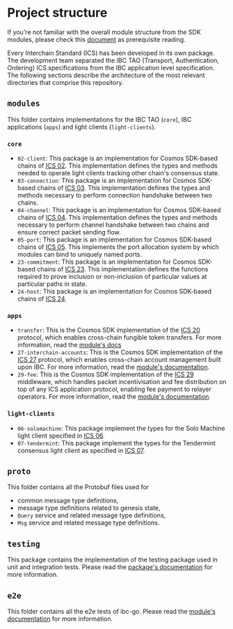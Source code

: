 # Project structure

If you're not familiar with the overall module structure from the SDK modules, please check this [document](https://github.com/cosmos/cosmos-sdk/blob/main/docs/docs/building-modules/10-structure.md) as prerequisite reading.

Every Interchain Standard (ICS) has been developed in its own package. The development team separated the IBC TAO (Transport, Authentication, Ordering) ICS specifications from the IBC application level specification. The following sections describe the architecture of the most relevant directories that comprise this repository.

## `modules`

This folder contains implementations for the IBC TAO (`core`), IBC applications (`apps`) and light clients (`light-clients`).

### `core`

- `02-client`: This package is an implementation for Cosmos SDK-based chains of [ICS 02](https://github.com/cosmos/ibc/tree/main/spec/core/ics-002-client-semantics). This implementation defines the types and methods needed to operate light clients tracking other chain's consensus state.
- `03-connection`: This package is an implementation for Cosmos SDK-based chains of [ICS 03](https://github.com/cosmos/ibc/tree/main/spec/core/ics-003-connection-semantics). This implementation defines the types and methods necessary to perform connection handshake between two chains.
- `04-channel`: This package is an implementation for Cosmos SDK-based chains of [ICS 04](https://github.com/cosmos/ibc/tree/main/spec/core/ics-004-channel-and-packet-semantics). This implementation defines the types and methods necessary to perform channel handshake between two chains and ensure correct packet sending flow.
- `05-port`: This package is an implementation for Cosmos SDK-based chains of [ICS 05](https://github.com/cosmos/ibc/tree/main/spec/core/ics-005-port-allocation). This implements the port allocation system by which modules can bind to uniquely named ports.
- `23-commitment`: This package is an implementation for Cosmos SDK-based chains of [ICS 23](https://github.com/cosmos/ibc/tree/main/spec/core/ics-023-vector-commitments). This implementation defines the functions required to prove inclusion or non-inclusion of particular values at particular paths in state.
- `24-host`: This package is an implementation for Cosmos SDK-based chains of [ICS 24](https://github.com/cosmos/ibc/tree/main/spec/core/ics-024-host-requirements).

### `apps`

- `transfer`: This is the Cosmos SDK implementation of the [ICS 20](https://github.com/cosmos/ibc/tree/main/spec/app/ics-020-fungible-token-transfer) protocol, which enables cross-chain fungible token transfers. For more information, read the [module's docs](../apps/transfer/overview.md)
- `27-interchain-accounts`: This is the Cosmos SDK implementation of the [ICS 27](https://github.com/cosmos/ibc/tree/main/spec/app/ics-027-interchain-accounts) protocol, which enables cross-chain account management built upon IBC. For more information, read the [module's documentation](../apps/interchain-accounts/overview.md).
- `29-fee`: This is the Cosmos SDK implementation of the [ICS 29](https://github.com/cosmos/ibc/tree/main/spec/app/ics-029-fee-payment) middleware, which handles packet incentivisation and fee distribution on top of any ICS application protocol, enabling fee payment to relayer operators. For more information, read the [module's documentation](../middleware/ics29-fee/overview.md).

### `light-clients`

- `06-solomachine`: This package implement the types for the Solo Machine light client specified in [ICS 06](https://github.com/cosmos/ibc/tree/main/spec/client/ics-006-solo-machine-client).
- `07-tendermint`: This package implement the types for the Tendermint consensus light client as specified in [ICS 07](https://github.com/cosmos/ibc/tree/main/spec/client/ics-007-tendermint-client).

## `proto`

This folder contains all the Protobuf files used for

- common message type definitions,
- message type definitions related to genesis state,
- `Query` service and related message type definitions,
- `Msg` service and related message type definitions.

## `testing`

This package contains the implementation of the testing package used in unit and integration tests. Please read the [package's documentation](../../testing/README.md) for more information.

## `e2e`

This folder contains all the e2e tests of ibc-go. Please read the [module's documentation](../../e2e/README.md) for more information.
